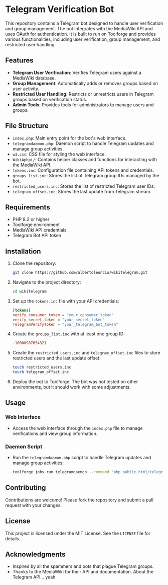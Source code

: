 # Telegram Verification Bot

This repository contains a Telegram bot designed to handle user verification and group management. The bot integrates with the MediaWiki API and uses OAuth for authentication. It is built to run on Toolforge and provides various functionalities, including user verification, group management, and restricted user handling.

## Features

- **Telegram User Verification**: Verifies Telegram users against a MediaWiki database.
- **Group Management**: Automatically adds or removes groups based on user activity.
- **Restricted User Handling**: Restricts or unrestricts users in Telegram groups based on verification status.
- **Admin Tools**: Provides tools for administrators to manage users and groups.

## File Structure

- `index.php`: Main entry point for the bot's web interface.
- `telegramdaemon.php`: Daemon script to handle Telegram updates and manage group activities.
- `w3.css`: CSS file for styling the web interface.
- `WikiAphpi/`: Contains helper classes and functions for interacting with the MediaWiki API.
- `tokens.inc`: Configuration file containing API tokens and credentials.
- `groups_list.inc`: Stores the list of Telegram group IDs managed by the bot.
- `restricted_users.inc`: Stores the list of restricted Telegram user IDs.
- `telegram_offset.inc`: Stores the last update from Telegram stream.

## Requirements

- PHP 8.2 or higher
- Toolforge environment
- MediaWiki API credentials
- Telegram Bot API token

## Installation

1. Clone the repository:
   ```bash
   git clone https://github.com/albertoleoncio/wikitelegram.git
   ```
2. Navigate to the project directory:
   ```bash
   cd wikitelegram
   ```
3. Set up the `tokens.inc` file with your API credentials:
   ```ini
   [tokens]
   verify_consumer_token = "your_consumer_token"
   verify_secret_token = "your_secret_token"
   TelegramVerifyToken = "your_telegram_bot_token"
   ```
4. Create the `groups_list.inc` with at least one group ID:
   ```ini
   -10000987654321
   ```
5. Create the `restricted_users.inc` and `telegram_offset.inc` files to store restricted users and the last update offset:
   ```bash
   touch restricted_users.inc
   touch telegram_offset.inc
   ```
6. Deploy the bot to Toolforge. The bot was not tested on other environments, but it should work with some adjustments.

## Usage

### Web Interface
- Access the web interface through the `index.php` file to manage verifications and view group information.

### Daemon Script
- Run the `telegramdaemon.php` script to handle Telegram updates and manage group activities:
  ```bash
  toolforge jobs run telegramdaemon --command "php public_html/telegramdaemon.php" --image php8.2 --continuous
  ```

## Contributing

Contributions are welcome! Please fork the repository and submit a pull request with your changes.

## License

This project is licensed under the MIT License. See the `LICENSE` file for details.

## Acknowledgments

- Inspired by all the spammers and bots that plague Telegram groups.
- Thanks to the MediaWiki for their API and documentation. About the Telegram API... yeah.
